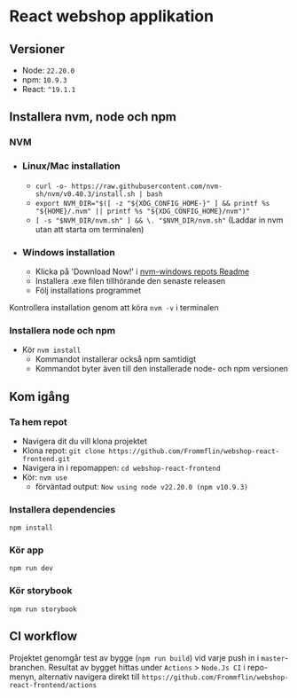 # React webshop applikation

## Versioner

- Node: `22.20.0`
- npm: `10.9.3`
- React: `^19.1.1`

## Installera nvm, node och npm

### NVM

- ### Linux/Mac installation

  - `curl -o- https://raw.githubusercontent.com/nvm-sh/nvm/v0.40.3/install.sh | bash`
  - `export NVM_DIR="$([ -z "${XDG_CONFIG_HOME-}" ] && printf %s "${HOME}/.nvm" || printf %s "${XDG_CONFIG_HOME}/nvm")"`
  - `[ -s "$NVM_DIR/nvm.sh" ] && \. "$NVM_DIR/nvm.sh"` (Laddar in nvm utan att starta om terminalen)

- ### Windows installation
  - Klicka på 'Download Now!' i [nvm-windows repots Readme](https://github.com/coreybutler/nvm-windows#readme)
  - Installera .exe filen tillhörande den senaste releasen
  - Följ installations programmet

Kontrollera installation genom att köra `nvm -v` i terminalen

### Installera node och npm

- Kör `nvm install`
  - Kommandot installerar också npm samtidigt
  - Kommandot byter även till den installerade node- och npm versionen

## Kom igång

### Ta hem repot

- Navigera dit du vill klona projektet
- Klona repot: `git clone https://github.com/Frommflin/webshop-react-frontend.git`
- Navigera in i repomappen: `cd webshop-react-frontend`
- Kör: `nvm use`
  - förväntad output: `Now using node v22.20.0 (npm v10.9.3)`

### Installera dependencies

`npm install`

### Kör app

`npm run dev`

### Kör storybook

`npm run storybook`

## CI workflow

Projektet genomgår test av bygge (`npm run build`) vid varje push in i `master`-branchen. Resultat av bygget hittas under `Actions` > `Node.Js CI` i repo-menyn, alternativ navigera direkt till `https://github.com/Frommflin/webshop-react-frontend/actions`
